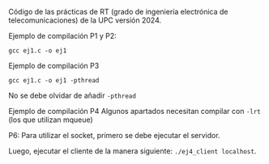 Código de las prácticas de RT (grado de ingeniería electrónica de telecomunicaciones) de la UPC versión 2024.

Ejemplo de compilación P1 y P2: 
```
gcc ej1.c -o ej1
```

Ejemplo de compilación P3 
```
gcc ej1.c -o ej1 -pthread
```
No se debe olvidar de añadir ```-pthread```

Ejemplo de compilación P4
Algunos apartados necesitan compilar con  ```-lrt``` (los que utilizan mqueue)


P6: 
Para utilizar el socket, primero se debe ejecutar el servidor.

Luego, ejecutar el cliente de la manera siguiente: ```./ej4_client localhost```.
